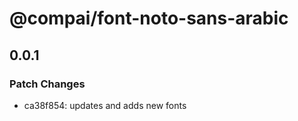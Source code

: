 # @compai/font-noto-sans-arabic

## 0.0.1
### Patch Changes

- ca38f854: updates and adds new fonts
